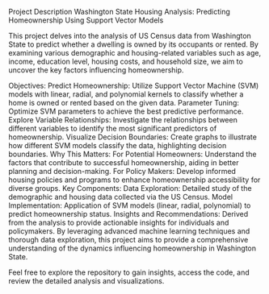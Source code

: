 
Project Description
Washington State Housing Analysis: Predicting Homeownership Using Support Vector Models

This project delves into the analysis of US Census data from Washington State to predict whether a dwelling is owned by its occupants or rented. By examining various demographic and housing-related variables such as age, income, education level, housing costs, and household size, we aim to uncover the key factors influencing homeownership.

Objectives:
Predict Homeownership: Utilize Support Vector Machine (SVM) models with linear, radial, and polynomial kernels to classify whether a home is owned or rented based on the given data.
Parameter Tuning: Optimize SVM parameters to achieve the best predictive performance.
Explore Variable Relationships: Investigate the relationships between different variables to identify the most significant predictors of homeownership.
Visualize Decision Boundaries: Create graphs to illustrate how different SVM models classify the data, highlighting decision boundaries.
Why This Matters:
For Potential Homeowners: Understand the factors that contribute to successful homeownership, aiding in better planning and decision-making.
For Policy Makers: Develop informed housing policies and programs to enhance homeownership accessibility for diverse groups.
Key Components:
Data Exploration: Detailed study of the demographic and housing data collected via the US Census.
Model Implementation: Application of SVM models (linear, radial, polynomial) to predict homeownership status.
Insights and Recommendations: Derived from the analysis to provide actionable insights for individuals and policymakers.
By leveraging advanced machine learning techniques and thorough data exploration, this project aims to provide a comprehensive understanding of the dynamics influencing homeownership in Washington State.

Feel free to explore the repository to gain insights, access the code, and review the detailed analysis and visualizations.
